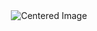 <!DOCTYPE html>
<html>
<head>
<style>
  .center {
    display: flex;
    justify-content: center;
    align-items: center;
    height: 100vh;
  }
</style>
</head>
<body>

<div class="center">
  <img src="https://github.com/NoorHidayahZ/learn-github/blob/main/exercise/NoorHidayahZ/images/hidayah%20image.jpg" alt="Centered Image">
</div>

</body>
</html>

